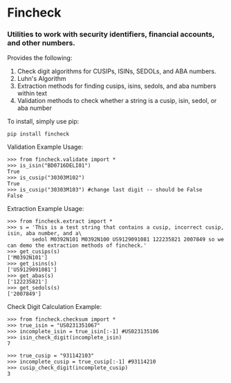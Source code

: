 # Fincheck

### Utilities to work with security identifiers, financial accounts, and other numbers.

Provides the following:
1. Check digit algorithms for CUSIPs, ISINs, SEDOLs, and ABA numbers.
2. Luhn's Algorithm
3. Extraction methods for finding cusips, isins, sedols, and aba numbers within text
4. Validation methods to check whether a string is a cusip, isin, sedol, or aba number

To install, simply use pip:
```
pip install fincheck
```

Validation Example Usage:
```
>>> from fincheck.validate import *
>>> is_isin("BD0716DELI01")
True
>>> is_cusip("30303M102")
True
>>> is_cusip("30303M103") #change last digit -- should be False
False
```

Extraction Example Usage:
```
>>> from fincheck.extract import *
>>> s = 'This is a test string that contains a cusip, incorrect cusip, isin, aba number, and a\
        sedol M0392N101 M0392N100 US9129091081 122235821 2007849 so we can demo the extraction methods of fincheck.'
>>> get_cusips(s)
['M0392N101']
>>> get_isins(s)
['US9129091081']
>>> get_abas(s)
['122235821']
>>> get_sedols(s)
['2007849']
```

Check Digit Calculation Example:
```
>>> from fincheck.checksum import *
>>> true_isin = "US0231351067"
>>> incomplete_isin = true_isin[:-1] #US023135106
>>> isin_check_digit(incomplete_isin)
7

>>> true_cusip = "931142103"
>>> incomplete_cusip = true_cusip[:-1] #93114210
>>> cusip_check_digit(incomplete_cusip)
3
```

